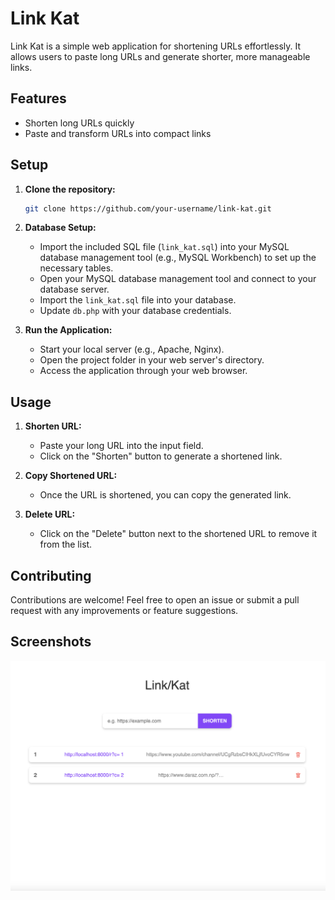 # Link Kat

Link Kat is a simple web application for shortening URLs effortlessly. It allows users to paste long URLs and generate shorter, more manageable links.

## Features

- Shorten long URLs quickly
- Paste and transform URLs into compact links
<!--
## Technologies Used

- PHP
- MySQL
- HTML
- CSS (with Bootstrap for styling)
- JavaScript (optional, for client-side interactivity)
-->
## Setup

1. **Clone the repository:**

    ```bash
    git clone https://github.com/your-username/link-kat.git
    ```

2. **Database Setup:**

    - Import the included SQL file (`link_kat.sql`) into your MySQL database management tool (e.g., MySQL Workbench) to set up the necessary tables.
    - Open your MySQL database management tool and connect to your database server.
    - Import the `link_kat.sql` file into your database.
    - Update `db.php` with your database credentials.

3. **Run the Application:**

    - Start your local server (e.g., Apache, Nginx).
    - Open the project folder in your web server's directory.
    - Access the application through your web browser.

## Usage

1. **Shorten URL:**

    - Paste your long URL into the input field.
    - Click on the "Shorten" button to generate a shortened link.

2. **Copy Shortened URL:**

    - Once the URL is shortened, you can copy the generated link.

3. **Delete URL:**

    - Click on the "Delete" button next to the shortened URL to remove it from the list.
<!-- 3. **Edit URL:**

    - Click on the "Edit" button next to the shortened URL to make changes.
    - Update the URL details and click on the "Save" button.

 -->

## Contributing

Contributions are welcome! Feel free to open an issue or submit a pull request with any improvements or feature suggestions.

## Screenshots

 ![Screenshot 1](screenshots/link-kat-1.png)

